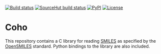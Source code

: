 [![Build status](https://img.shields.io/circleci/project/github/cornett/coho.svg)][circleci]
[![SourceHut build status](https://builds.sr.ht/~cornett/coho.svg)][sourcehut]
[![PyPI](https://img.shields.io/pypi/v/coho.svg)][pypi]
[![License](https://img.shields.io/badge/license-ISC-brightgreen.svg)][license]

# Coho

This repository contains a C library for reading
[SMILES][smiles] as specified by the [OpenSMILES][opensmiles] standard.
Python bindings to the library are also included.

[smiles]: https://en.wikipedia.org/wiki/Simplified_molecular-input_line-entry_system
[opensmiles]: http://opensmiles.org/

[circleci]: https://circleci.com/gh/cornett/coho
[sourcehut]: https://builds.sr.ht/~cornett/coho
[pypi]: https://pypi.org/project/coho/
[license]: LICENSE
